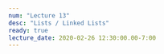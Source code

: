 ```yaml
---
num: "Lecture 13"
desc: "Lists / Linked Lists"
ready: true
lecture_date: 2020-02-26 12:30:00.00-7:00
---
```

